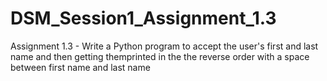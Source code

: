 # DSM_Session1_Assignment_1.3
Assignment 1.3 - Write a Python program to accept the user's first and last name and then getting themprinted in the the reverse order with a space between first name and last name
